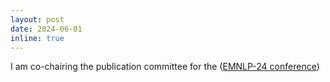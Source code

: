 ```yaml
---
layout: post
date: 2024-06-01
inline: true
---
```


I am co-chairing the publication committee for the (<a href="https://2024.emnlp.org/">EMNLP-24 conference</a>)